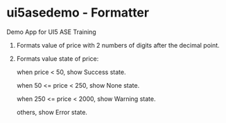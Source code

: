 # ui5asedemo - Formatter
Demo App for UI5 ASE Training

1. Formats value of price with 2 numbers of digits after the decimal point.
2. Formats value state of price: 

   when price < 50, show Success state.
   
   when 50 <= price < 250, show None state.
   
   when 250 <= price < 2000, show Warning state.
   
   others, show Error state.
